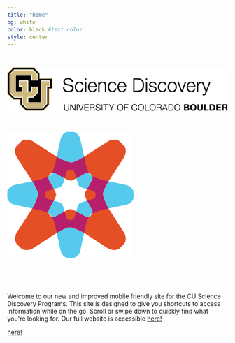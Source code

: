 ```yaml
---
title: "home"
bg: white
color: black #text color
style: center
---
```



&nbsp;
&nbsp;


![alt text](img/png/ScienceDisc.png)

&nbsp;


![alt text](img/png/CUCE-819_SD-Icon-Explore.png)



&nbsp;

&nbsp;


<body>

<div class="container">

Welcome to our new and improved mobile friendly site for the CU Science Discovery Programs. This site is designed to give you shortcuts to access information while on the go. Scroll or swipe down to quickly find what you're looking for. Our full website is accessible [here!](http://sciencediscovery.colorado.edu) 
<!-- &nbsp;-->

</div>

</body>
<a href="http://sciencediscovery.colorado.edu" class="btn btn-info btn-link" role="button">here!</a>
<!--<here! rel="stylesheet" href="http://sciencediscovery.colorado.edu"> -->


